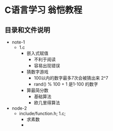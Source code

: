 # C语言学习 翁恺教程
## 目录和文件说明
- note-1
    - 1.c 
      - 嵌入式赋值
        - 不利于阅读
        - 容易出现错误
      - 猜数字游戏
        - 100以内的数字最多7次会被猜出来 2^7
        - rand() % 100 + 1 是1-100 的数字
      - 算最简分数
        - 基础算法
        - 欧几里得算法
- node-2
  - include/function.h; 1.c;
    - 求素数
    - 